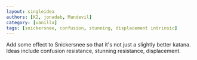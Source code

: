 ```yaml
---
layout: singleidea
authors: [K2, jonadab, Mandevil]
category: [vanilla]
tags: [snickersnee, confusion, stunning, displacement intrinsic]
---
```

Add some effect to Snickersnee so that it's not just a slightly better katana. Ideas include confusion resistance, stunning resistance, displacement.
